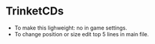 # TrinketCDs

- To make this lighweight: no in game settings.
- To change position or size edit top 5 lines in main file.

